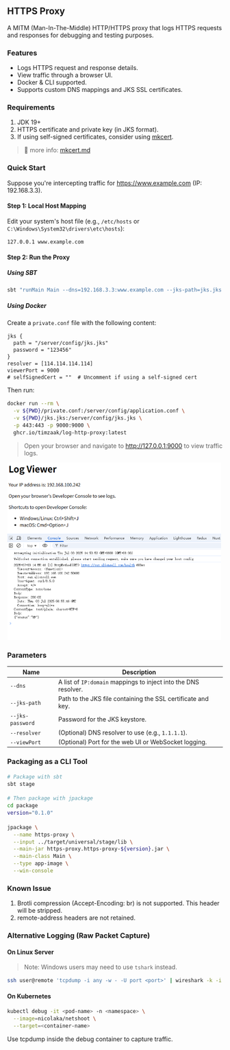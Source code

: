 ## HTTPS Proxy
A MITM (Man-In-The-Middle) HTTP/HTTPS proxy that logs HTTPS requests and responses for debugging and testing purposes.
### Features
- Logs HTTPS request and response details.
- View traffic through a browser UI.
- Docker & CLI supported.
- Supports custom DNS mappings and JKS SSL certificates.
### Requirements
1. JDK 19+
2. HTTPS certificate and private key (in JKS format).
3. If using self-signed certificates, consider using [mkcert](https://github.com/FiloSottile/mkcert).

> 📄 more info: [mkcert.md](mkcert.md)

### Quick Start
Suppose you're intercepting traffic for https://www.example.com (IP: 192.168.3.3).
#### Step 1: Local Host Mapping
Edit your system's host file (e.g., `/etc/hosts` or `C:\Windows\System32\drivers\etc\hosts`):

```
127.0.0.1 www.example.com
```
#### Step 2: Run the Proxy
##### Using SBT
```bash
sbt "runMain Main --dns=192.168.3.3:www.example.com --jks-path=jks.jks --jks-password=123456 --viewPort=9000"
```
##### Using Docker
Create a `private.conf` file with the following content:
```hocon
jks {
  path = "/server/config/jks.jks"
  password = "123456"
}
resolver = [114.114.114.114]
viewerPort = 9000
# selfSignedCert = ""  # Uncomment if using a self-signed cert
```
Then run:
```bash
docker run --rm \
  -v ${PWD}/private.conf:/server/config/application.conf \
  -v ${PWD}/jks.jks:/server/config/jks.jks \
  -p 443:443 -p 9000:9000 \
  ghcr.io/timzaak/log-http-proxy:latest

```
> Open your browser and navigate to http://127.0.0.1:9000 to view traffic logs.

<img src="/doc/usage.png" alt="Usage screenshot" width="500" /> 

### Parameters

| Name             | Description                                                     |
|------------------| --------------------------------------------------------------- |
| `--dns`          | A list of `IP:domain` mappings to inject into the DNS resolver. |
| `--jks-path`     | Path to the JKS file containing the SSL certificate and key.    |
| `--jks-password` | Password for the JKS keystore.                                  |
| `--resolver`     | (Optional) DNS resolver to use (e.g., `1.1.1.1`).               |
| `--viewPort`     | (Optional) Port for the web UI or WebSocket logging.            |


### Packaging as a CLI Tool
```bash
# Package with sbt
sbt stage

# Then package with jpackage
cd package
version="0.1.0"

jpackage \
  --name https-proxy \
  --input ../target/universal/stage/lib \
  --main-jar https-proxy.https-proxy-${version}.jar \
  --main-class Main \
  --type app-image \
  --win-console
```


### Known Issue
1. Brotli compression (Accept-Encoding: br) is not supported. This header will be stripped.
2. remote-address headers are not retained.


### Alternative Logging (Raw Packet Capture)
#### On Linux Server
> Note: Windows users may need to use `tshark` instead.

```bash
ssh user@remote 'tcpdump -i any -w - -U port <port>' | wireshark -k -i -
```

#### On Kubernetes
```bash
kubectl debug -it <pod-name> -n <namespace> \
  --image=nicolaka/netshoot \
  --target=<container-name>
```
Use tcpdump inside the debug container to capture traffic.
